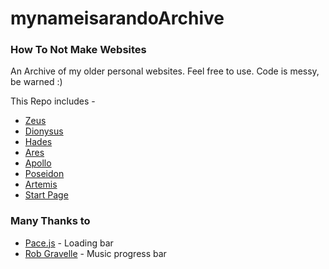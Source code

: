# mynameisarandoArchive
### How To Not Make Websites

An Archive of my older personal websites. Feel free to use.
Code is messy, be warned :)

This Repo includes -

- [Zeus](http://mynameisarando.github.io/other/zeus)
- [Dionysus](http://mynameisarando.github.io/other/dionysus)
- [Hades](http://mynameisarando.github.io/other/hades)
- [Ares](http://mynameisarando.github.io/other/ares)
- [Apollo](http://mynameisarando.github.io/other/apollo)
- [Poseidon](http://mynameisarando.github.io/other/posidon)
- [Artemis](http://mynameisarando.github.io/other/artemis)
- [Start Page](http://mynameisarando.github.io/other/start)

### Many Thanks to

- [Pace.js](https://github.hubspot.com/pace/docs/welcome/) - Loading bar
- [Rob Gravelle](https://codepen.io/blackjacques/pen/LLQKKJ) - Music progress bar